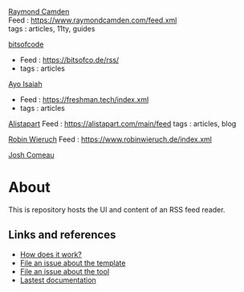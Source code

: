 [Raymond Camden](https://www.raymondcamden.com)  
Feed :  https://www.raymondcamden.com/feed.xml   
tags : articles, 11ty, guides

[bitsofcode](https://bitsofco.de)
- Feed : https://bitsofco.de/rss/
- tags : articles

[Ayo Isaiah](https://freshman.tech)
- Feed : https://freshman.tech/index.xml
- tags : articles

[Alistapart](https://alistapart.com)
Feed : https://alistapart.com/main/feed
tags : articles, blog

[Robin Wieruch](https://www.robinwieruch.de)
Feed : https://www.robinwieruch.de/index.xml

[Josh Comeau](https://www.joshwcomeau.com)




# About

This is repository hosts the UI and content of an RSS feed reader.

## Links and references

- [How does it work?](https://github.com/osmoscraft/osmosfeed#osmosfeed)
- [File an issue about the template](https://github.com/osmoscraft/osmosfeed-template)
- [File an issue about the tool](https://github.com/osmoscraft/osmosfeed)
- [Lastest documentation](https://github.com/osmoscraft/osmosfeed)
